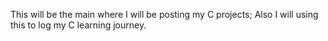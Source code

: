 This will be the main where I will be posting my C projects; Also I will using this to log my C learning journey. 
